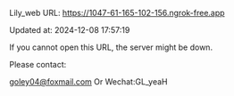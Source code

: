 Lily_web URL: https://1047-61-165-102-156.ngrok-free.app

Updated at: 2024-12-08 17:57:19

If you cannot open this URL, the server might be down.

Please contact: 

goley04@foxmail.com Or Wechat:GL_yeaH